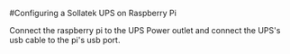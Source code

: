 #Configuring a Sollatek UPS on Raspberry Pi

Connect the raspberry pi to the UPS Power outlet and connect the UPS's usb cable to the pi's usb port.
